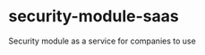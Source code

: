 # security-module-saas

Security module as a service for companies to use

<!--
// Criar a api de criação de usuário - ok
// Criar a api de auth - ok
// Criar o middleware de auth - ok
// Criar middleware de permissao
    // https://escobolona.com/dashboard
    // localhost:3000/dashboard
  // Criar a auditoria
-->

